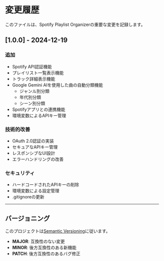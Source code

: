 # 変更履歴

このファイルは、Spotify Playlist Organizerの重要な変更を記録します。

## [1.0.0] - 2024-12-19

### 追加
- Spotify API認証機能
- プレイリスト一覧表示機能
- トラック詳細表示機能
- Google Gemini AIを使用した曲の自動分類機能
  - ジャンル別分類
  - 年代別分類
  - シーン別分類
- Spotifyアプリとの連携機能
- 環境変数によるAPIキー管理

### 技術的改善
- OAuth 2.0認証の実装
- セキュアなAPIキー管理
- レスポンシブなUI設計
- エラーハンドリングの改善

### セキュリティ
- ハードコードされたAPIキーの削除
- 環境変数による設定管理
- .gitignoreの更新

---

## バージョニング

このプロジェクトは[Semantic Versioning](https://semver.org/)に従います。

- **MAJOR**: 互換性のない変更
- **MINOR**: 後方互換性のある新機能
- **PATCH**: 後方互換性のあるバグ修正 
